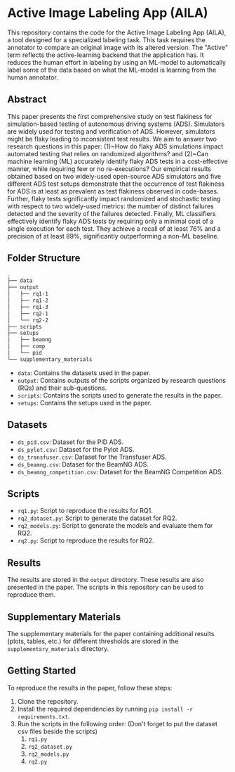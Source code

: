 # Active Image Labeling App (AILA)

This repository contains the code for the Active Image Labeling App (AILA), a tool designed for a specialized labeling task. This task requires the annotator to compare an original image with its altered version.  The "Active" term reflects the active-learning backend that the application has. It reduces the human effort in labeling by using an ML-model to automatically label some of the data based on what the ML-model is learning from the human annotator.

## Abstract

This paper presents the first comprehensive study on test flakiness for simulation-based testing of autonomous driving systems (ADS). Simulators are widely used for testing and verification of ADS.
However, simulators might be flaky leading to inconsistent test results. We aim to answer two research questions in this paper: (1)~How do flaky ADS simulations impact automated testing that relies on randomized algorithms? and (2)~Can machine learning (ML) accurately identify flaky ADS tests in a cost-effective manner, while requiring few or no re-executions? Our empirical results obtained based on two widely-used open-source ADS simulators and five different ADS test setups demonstrate that the occurrence of test flakiness for ADS is at least as prevalent as test flakiness observed in code-bases. Further, flaky tests significantly impact randomized and stochastic testing with respect to two widely-used metrics: the number of distinct failures detected and the severity of the failures detected. Finally, ML classifiers effectively identify flaky ADS tests by requiring only a minimal cost of a single execution for each test. They achieve a recall of at least $76$\% and a precision of at least $89$\%, significantly outperforming a non-ML baseline.

## Folder Structure

```bash
.
├── data
├── output
│   ├── rq1-1
│   ├── rq1-2
│   ├── rq1-3
│   ├── rq2-1
│   └── rq2-2
├── scripts
├── setups
│   ├── beamng
│   ├── comp
│   └── pid
└── supplementary_materials
```

- `data`: Contains the datasets used in the paper.
- `output`: Contains outputs of the scripts organized by research questions (RQs) and their sub-questions.
- `scripts`: Contains the scripts used to generate the results in the paper.
- `setups`: Contains the setups used in the paper.

## Datasets

- `ds_pid.csv`: Dataset for the PID ADS.
- `ds_pylot.csv`: Dataset for the Pylot ADS.
- `ds_transfuser.csv`: Dataset for the Transfuser ADS.
- `ds_beamng.csv`: Dataset for the BeamNG ADS.
- `ds_beamng_competition.csv`: Dataset for the BeamNG Competition ADS.

## Scripts

- `rq1.py`: Script to reproduce the results for RQ1.
- `rq2_dataset.py`: Script to generate the dataset for RQ2.
- `rq2_models.py`: Script to generate the models and evaluate them for RQ2.
- `rq2.py`: Script to reproduce the results for RQ2.

## Results

The results are stored in the `output` directory. These results are also presented in the paper. The scripts in this repository can be used to reproduce them.

## Supplementary Materials

The supplementary materials for the paper containing additional results (plots, tables, etc.) for different thresholds are stored in the `supplementary_materials` directory.


## Getting Started

To reproduce the results in the paper, follow these steps:

1. Clone the repository.
2. Install the required dependencies by running `pip install -r requirements.txt`.
3. Run the scripts in the following order: (Don't forget to put the dataset csv files beside the scripts)
   1. `rq1.py`
   2. `rq2_dataset.py`
   3. `rq2_models.py`
   4. `rq2.py`


